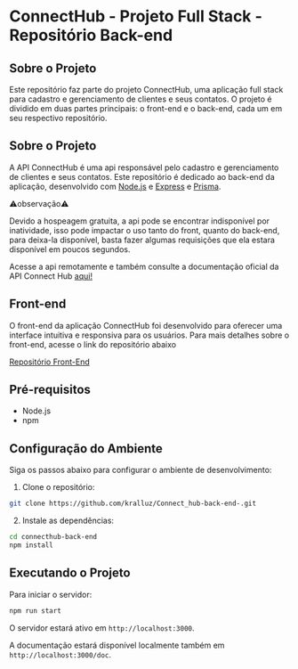 # ConnectHub - Projeto Full Stack - Repositório Back-end

## Sobre o Projeto
Este repositório faz parte do projeto ConnectHub, uma aplicação full stack para cadastro e gerenciamento de clientes e seus contatos. O projeto é dividido em duas partes principais: o front-end e o back-end, cada um em seu respectivo repositório.

## Sobre o Projeto
A API ConnectHub é uma api responsável pelo cadastro e gerenciamento de clientes e seus contatos. Este repositório é dedicado ao back-end da aplicação, desenvolvido com [Node.js](https://nodejs.org/) e [Express](https://expressjs.com/) e [Prisma](https://www.prisma.io/).

⚠️observação⚠️ 

Devido a hospeagem gratuita, a api pode se encontrar indisponível por inatividade, isso pode impactar o uso tanto do front, quanto do back-end, para deixa-la disponível, basta fazer algumas requisições que ela estara disponível em poucos segundos.

Acesse a api remotamente e também consulte a documentação oficial da API Connect Hub [aqui!](https://connect-hub-back-end.onrender.com/doc/)

## Front-end
O front-end da aplicação ConnectHub foi desenvolvido para oferecer uma interface intuitiva e responsiva para os usuários. Para mais detalhes sobre o front-end, acesse o link do repositório abaixo

[Repositório Front-End](https://github.com/kralluz/Connect_hub-Front-End-.git)

## Pré-requisitos
- Node.js
- npm

## Configuração do Ambiente
Siga os passos abaixo para configurar o ambiente de desenvolvimento:

1. Clone o repositório:
```bash
git clone https://github.com/kralluz/Connect_hub-back-end-.git
```

2. Instale as dependências:
```bash
cd connecthub-back-end
npm install
```

## Executando o Projeto
Para iniciar o servidor:
```bash
npm run start
```
O servidor estará ativo em `http://localhost:3000`.

A documentação estará disponível localmente também em `http://localhost:3000/doc`.
